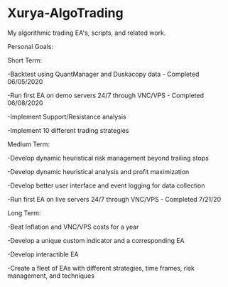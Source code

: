 # Xurya-AlgoTrading
My algorithmic trading EA's, scripts, and related work.

Personal Goals:

Short Term:

-Backtest using QuantManager and Duskacopy data - Completed 06/05/2020

-Run first EA on demo servers 24/7 through VNC/VPS - Completed 06/08/2020

-Implement Support/Resistance analysis

-Implement 10 different trading strategies

Medium Term:

-Develop dynamic heuristical risk management beyond trailing stops

-Develop dynamic heuristical analysis and profit maximization

-Develop better user interface and event logging for data collection

-Run first EA on live servers 24/7 through VNC/VPS - Completed 7/21/20

Long Term:

-Beat Inflation and VNC/VPS costs for a year

-Develop a unique custom indicator and a corresponding EA

-Develop interactible EA

-Create a fleet of EAs with different strategies, time frames, risk management, and techniques
